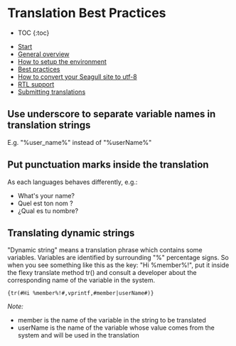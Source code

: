 <!-- Name: Howto/Internationalisation/TranslationBestPractices -->
<!-- Version: 5 -->
<!-- Last-Modified: 2009/03/04 10:52:00 -->
<!-- Author: demian -->

# Translation Best Practices
* TOC
{:toc}

 - [Start][1]
 - [General overview][2]
 - [How to setup the environment][3]
 - [Best practices][4]
 - [How to convert your Seagull site to utf-8][5]
 - [RTL support][6]
 - [Submitting translations][7]

## Use underscore to separate variable names in translation strings

E.g. "%user\_name%" instead of "%userName%"

## Put punctuation marks inside the translation

As each languages behaves differently, e.g.:
 * What's your name?
 * Quel est ton nom ?
 * ¿Qual es tu nombre?

## Translating dynamic strings
"Dynamic string" means a translation phrase which contains some variables. Variables are identified by surrounding "%" percentage signs. So when you see something like this as the key: "Hi %member%!", put it inside the flexy translate method tr() and consult a developer about the corresponding name of the variable in the system.


	{tr(#Hi %member%!#,vprintf,#member|userName#)}

*Note:*
 * member is the name of the variable in the string to be translated
 * userName is the name of the variable whose value comes from the system and will be used in the translation

[1]:	/Howto/Internationalisation.html
[2]:	/Howto/Internationalisation/General.html
[3]:	/Howto/Internationalisation/TechSetup.html
[4]:	/Howto/Internationalisation/TranslationBestPractices.html
[5]:	/Howto/Internationalisation/ConvertingSeagullSitesToUtf8.html
[6]:	/Howto/Internationalisation/HebrewAndRtlLanguages.html
[7]:	/Howto/Internationalisation/SubmittingTranslations.html